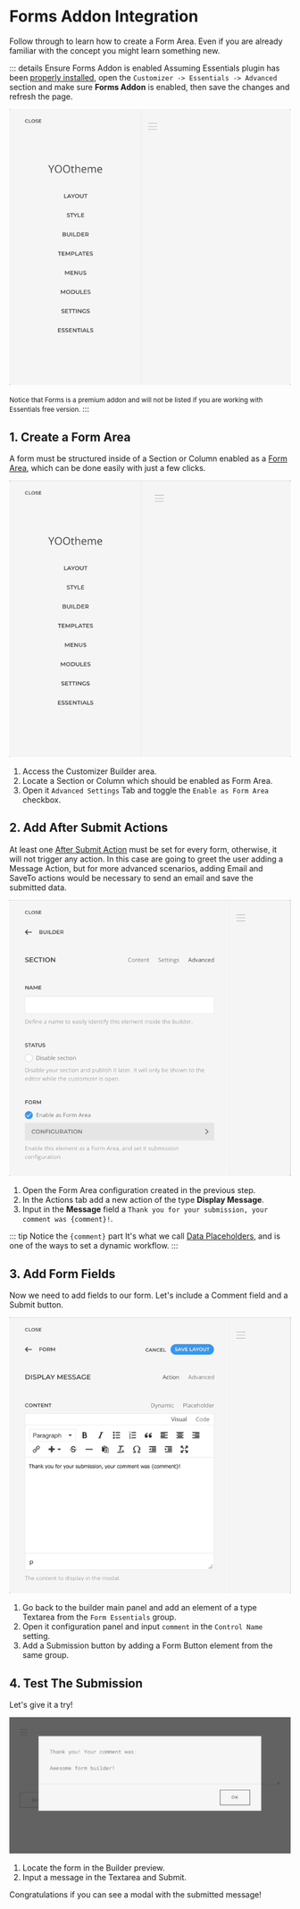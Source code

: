 # Forms Addon Integration

Follow through to learn how to create a Form Area. Even if you are already familiar with the concept you might learn something new.

::: details Ensure Forms Addon is enabled
Assuming Essentials plugin has been [properly installed](/essentials-for-yootheme-pro/installation), open the `Customizer -> Essentials -> Advanced` section and make sure **Forms Addon** is enabled, then save the changes and refresh the page.

![Enable Forms Addon](./assets/integration/enable-addon.gif)

<small>
Notice that Forms is a premium addon and will not be listed if you are working with Essentials free version.
</small>
:::

## 1. Create a Form Area

A form must be structured inside of a Section or Column enabled as a [Form Area](../form-area), which can be done easily with just a few clicks.

![Create a Form Area](./assets/integration/create-form-area.gif)

1. Access the Customizer Builder area.
1. Locate a Section or Column which should be enabled as Form Area.
1. Open it `Advanced Settings` Tab and toggle the `Enable as Form Area` checkbox.

## 2. Add After Submit Actions

At least one [After Submit Action](../after-submit-actions) must be set for every form, otherwise, it will not trigger any action. In this case are going to greet the user adding a Message Action, but for more advanced scenarios, adding Email and SaveTo actions would be necessary to send an email and save the submitted data.

![Add After Submit Actions](./assets/integration/add-form-actions.gif)

1. Open the Form Area configuration created in the previous step.
1. In the Actions tab add a new action of the type **Display Message**.
1. Input in the **Message** field a `Thank you for your submission, your comment was {comment}!`.

::: tip Notice the `{comment}` part
It's what we call [Data Placeholders](../dynamic#data-placeholders), and is one of the ways to set a dynamic workflow.
:::

## 3. Add Form Fields

Now we need to add fields to our form. Let's include a Comment field and a Submit button.

![Add Form Fields](./assets/integration/add-form-fields.gif)

1. Go back to the builder main panel and add an element of a type Textarea from the `Form Essentials` group.
1. Open it configuration panel and input `comment` in the `Control Name` setting.
1. Add a Submission button by adding a Form Button element from the same group.

## 4. Test The Submission

Let's give it a try!

![Form Submission Test](./assets/integration/submission-test.webp)

1. Locate the form in the Builder preview.
1. Input a message in the Textarea and Submit.

Congratulations if you can see a modal with the submitted message!
